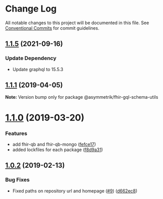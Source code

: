 # Change Log

All notable changes to this project will be documented in this file.
See [Conventional Commits](https://conventionalcommits.org) for commit guidelines.


## [1.1.5](https://github.com/Asymmetrik/node-fhir-server-core/compare/@asymmetrik/sof-graphql-invariant@1.1.4...@asymmetrik/sof-graphql-invariant@1.1.5) (2021-09-16)

### Update Dependency
* Update graphql to 15.5.3

## [1.1.1](https://github.com/Asymmetrik/phx-tools/compare/@asymmetrik/fhir-gql-schema-utils@1.0.2...@asymmetrik/fhir-gql-schema-utils@1.1.1) (2019-04-05)

**Note:** Version bump only for package @asymmetrik/fhir-gql-schema-utils

# [1.1.0](https://github.com/Asymmetrik/phx-tools/compare/@asymmetrik/fhir-gql-schema-utils@1.0.2...@asymmetrik/fhir-gql-schema-utils@1.1.0) (2019-03-20)

### Features

- add fhir-qb and fhir-qb-mongo ([fefce17](https://github.com/Asymmetrik/phx-tools/commit/fefce17))
- added lockfiles for each package ([f8d9a31](https://github.com/Asymmetrik/phx-tools/commit/f8d9a31))

## [1.0.2](https://github.com/Asymmetrik/phx-tools/compare/@asymmetrik/fhir-gql-schema-utils@1.0.1...@asymmetrik/fhir-gql-schema-utils@1.0.2) (2019-02-13)

### Bug Fixes

- Fixed paths on repository url and homepage ([#9](https://github.com/Asymmetrik/phx-tools/issues/9)) ([d662ec8](https://github.com/Asymmetrik/phx-tools/commit/d662ec8))
